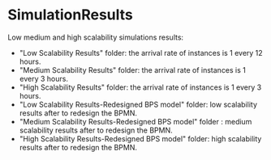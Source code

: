 # SimulationResults
Low medium and high scalability simulations results:

- "Low Scalability Results" folder: the arrival rate of instances is 1 every 12 hours.
- "Medium Scalability Results" folder: the arrival rate of instances is 1 every 3 hours.
- "High Scalability Results" folder: the arrival rate of instances is 1 every 3 hours.
- "Low Scalability Results-Redesigned BPS model" folder: low scalability results after to redesign the BPMN.
- "Medium Scalability Results-Redesigned BPS model" folder : medium scalability results after to redesign the BPMN.
- "High Scalability Results-Redesigned BPS model" folder: high scalability results after to redesign the BPMN.
